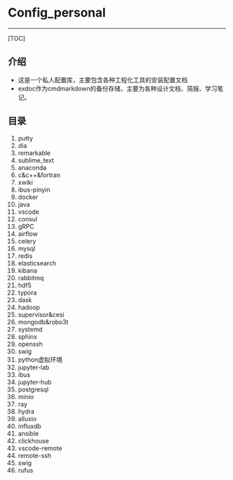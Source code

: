 # Config_personal

------

[TOC]

## 介绍
+ 这是一个私人配置库，主要包含各种工程化工具的安装配置文档
+ exdoc作为cmdmarkdown的备份存储，主要为各种设计文档、简报、学习笔记。

## 目录
1. putty
2. dia
3. remarkable
4. sublime_text
5. anaconda
6. c&c++&fortran
7. xwiki 
8. ibus-pinyin
9. docker
10. java
11. vscode
12. consul
13. gRPC
14. airflow
15. celery
16. mysql
17. redis
18. elasticsearch
19. kibana
20. rabbitmq
21. hdf5
22. typora
23. dask
24. hadoop
25. supervisor&cesi
26. mongodb&robo3t
27. systemd
28. sphinx
29. openssh
30. swig
31. python虚拟环境
32. jupyter-lab
33. ibus
34. jupyter-hub 
35. postgresql
36. minio
37. ray
38. hydra
39. alluxio
40. influxdb
41. ansible
42. clickhouse
43. vscode-remote
44. remote-ssh
45. swig
46. rufus

